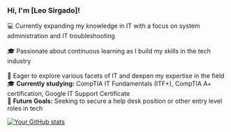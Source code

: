 ### Hi, I'm [Leo Sirgado]!

💻 Currently expanding my knowledge in IT with a focus on system administration and IT troubleshooting<br/>  
🎓 Passionate about continuous learning as I build my skills in the tech industry<br/>  
🌱 Eager to explore various facets of IT and deepen my expertise in the field<br/>
🎓 **Currently studying:** CompTIA IT Fundamentals (ITF+), CompTIA A+ certification, Google IT Support Certificate<br/>
🚀 **Future Goals:** Seeking to secure a help desk position or other entry level roles in tech<br/>


<!-- GitHub stats from https://github.com/anuraghazra/github-readme-stats -->
[![Your GitHub stats](https://github-readme-stats.vercel.app/api?username=yourgithubusername&count_private=true&show_icons=true&theme=radical&hide_rank=false)](https://github.com/LeoSirgado)

